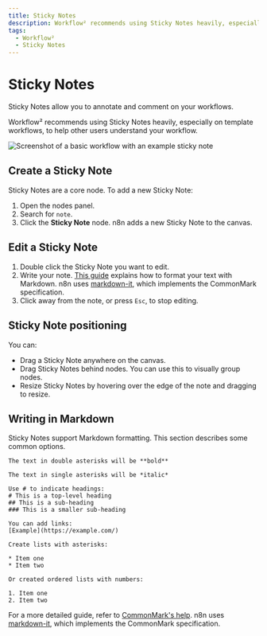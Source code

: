 ```yaml
---
title: Sticky Notes
description: Workflow² recommends using Sticky Notes heavily, especially on template workflows, to help other users understand your workflow.
tags:
  - Workflow²
  - Sticky Notes
---
```


  
  # Sticky Notes

Sticky Notes allow you to annotate and comment on your workflows.

Workflow² recommends using Sticky Notes heavily, especially on template workflows, to help other users understand your workflow.

![Screenshot of a basic workflow with an example sticky note](/_images/workflows/stickies/example-sticky-note.png)

## Create a Sticky Note

Sticky Notes are a core node. To add a new Sticky Note:

1. Open the nodes panel.
2. Search for `note`.
3. Click the **Sticky Note** node. n8n adds a new Sticky Note to the canvas.

## Edit a Sticky Note

1. Double click the Sticky Note you want to edit.
2. Write your note. [This guide](https://commonmark.org/help/) explains how to format your text with Markdown. n8n uses [markdown-it](https://github.com/markdown-it/markdown-it), which implements the CommonMark specification. 
3. Click away from the note, or press `Esc`, to stop editing.

## Sticky Note positioning

You can:

* Drag a Sticky Note anywhere on the canvas.
* Drag Sticky Notes behind nodes. You can use this to visually group nodes.
* Resize Sticky Notes by hovering over the edge of the note and dragging to resize.

## Writing in Markdown

Sticky Notes support Markdown formatting. This section describes some common options.

```
The text in double asterisks will be **bold**

The text in single asterisks will be *italic*

Use # to indicate headings:
# This is a top-level heading
## This is a sub-heading
### This is a smaller sub-heading

You can add links:
[Example](https://example.com/)

Create lists with asterisks:

* Item one
* Item two

Or created ordered lists with numbers:

1. Item one
2. Item two
```

For a more detailed guide, refer to [CommonMark's help](https://commonmark.org/help/). n8n uses [markdown-it](https://github.com/markdown-it/markdown-it), which implements the CommonMark specification.